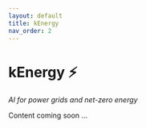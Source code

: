 ```yaml
---
layout: default
title: kEnergy
nav_order: 2
---
```


# kEnergy ⚡️

*AI for power grids and net-zero energy*

Content coming soon …

